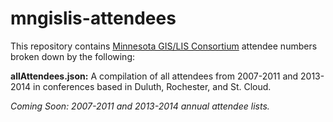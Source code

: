 # mngislis-attendees  

This repository contains [Minnesota GIS/LIS Consortium](http://www.mngislis.org) attendee numbers broken down by the following:

**allAttendees.json:** A compilation of all attendees from 2007-2011 and 2013-2014 in conferences based in Duluth, Rochester, and St. Cloud.

*Coming Soon: 2007-2011 and 2013-2014 annual attendee lists.*